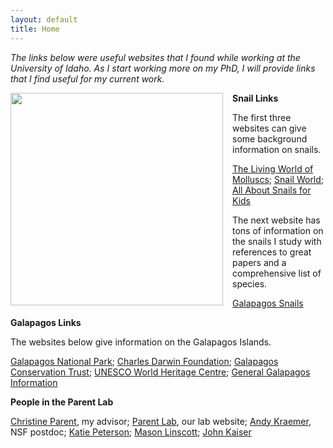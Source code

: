 ```yaml
---
layout: default
title: Home
---
```

*The links below were useful websites that I found while working at the University of Idaho. As I start working more on my PhD, I will provide links that I find useful for my current work.*

<image style="float: left; margin: 0px 15px 15px 0px;"
src="https://cloud.githubusercontent.com/assets/14020037/10561228/14086d94-74d6-11e5-9eba-7163768207f3.JPG" width="340" />

**Snail Links**

The first three websites can give some background information on snails. 

[The Living World of Molluscs](http://molluscs.at/gastropoda/index.html);
[Snail World](http://www.snail-world.com/);
[All About Snails for Kids](http://www.kiddyhouse.com/Snails/)

The next website has tons of information on the snails I study with references to great papers and a comprehensive list of species.

[Galapagos Snails](https://galapagossnaillab.wordpress.com/)

**Galapagos Links**

The websites below give information on the Galapagos Islands.

[Galapagos National Park](http://www.galapagospark.org/);
[Charles Darwin Foundation](http://www.darwinfoundation.org/en/);
[Galapagos Conservation Trust](http://galapagosconservation.org.uk/);
[UNESCO World Heritage Centre](http://whc.unesco.org/en/list/1);
[General Galapagos Information](https://en.wikipedia.org/wiki/Gal%C3%A1pagos_Islands)

**People in the Parent Lab**

[Christine Parent](http://www.uidaho.edu/sci/biology/faculty/christine-parent), my advisor; 
[Parent Lab](http://webpages.uidaho.edu/parentlab/Parent_lab/Parent_lab___Home.html), our lab website; 
[Andy Kraemer](https://andrewckraemer.wordpress.com/), NSF postdoc; 
[Katie Peterson](http://katielynnpeterson.weebly.com/); 
[Mason Linscott](http://mason-linscott.github.io/); 
[John Kaiser](http://johnathankaiser.weebly.com/)
